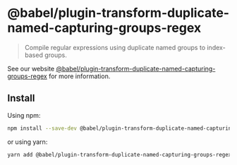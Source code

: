 # @babel/plugin-transform-duplicate-named-capturing-groups-regex

> Compile regular expressions using duplicate named groups to index-based groups.

See our website [@babel/plugin-transform-duplicate-named-capturing-groups-regex](https://babeljs.io/docs/babel-plugin-transform-duplicate-named-capturing-groups-regex) for more information.

## Install

Using npm:

```sh
npm install --save-dev @babel/plugin-transform-duplicate-named-capturing-groups-regex
```

or using yarn:

```sh
yarn add @babel/plugin-transform-duplicate-named-capturing-groups-regex --dev
```
